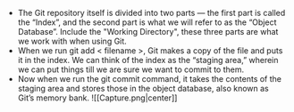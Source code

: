 - The Git repository itself is divided into two parts — the first part is called the “Index”, and the second part is what we will refer to as the “Object Database”. Include the "Working Directory", these three parts are what we work with when using Git.
- When we run git add < filename >, Git makes a copy of the file and puts it in the index. We can think of the index as the “staging area,” wherein we can put things till we are sure we want to commit to them.
- Now when we run the git commit command, it takes the contents of the staging area and stores those in the object database, also known as Git’s memory bank.
![[Capture.png|center]]